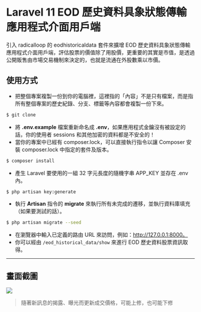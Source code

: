# Laravel 11 EOD 歷史資料具象狀態傳輸應用程式介面用戶端

引入 radicalloop 的 eodhistoricaldata 套件來擴增 EOD 歷史資料具象狀態傳輸應用程式介面用戶端，評估股票的價值除了用股價，更重要的其實是市值，是透過公開販售由市場交易機制來決定的，也就是流通在外股數乘以市價。

## 使用方式
- 把整個專案複製一份到你的電腦裡，這裡指的「內容」不是只有檔案，而是指所有整個專案的歷史紀錄、分支、標籤等內容都會複製一份下來。
```sh
$ git clone
```
- 將 __.env.example__ 檔案重新命名成 __.env__，如果應用程式金鑰沒有被設定的話，你的使用者 sessions 和其他加密的資料都是不安全的！
- 當你的專案中已經有 composer.lock，可以直接執行指令以讓 Composer 安裝 composer.lock 中指定的套件及版本。
```sh
$ composer install
```
- 產生 Laravel 要使用的一組 32 字元長度的隨機字串 APP_KEY 並存在 .env 內。
```sh
$ php artisan key:generate
```
- 執行 __Artisan__ 指令的 __migrate__ 來執行所有未完成的遷移，並執行資料庫填充（如果要測試的話）。
```sh
$ php artisan migrate --seed
```
- 在瀏覽器中輸入已定義的路由 URL 來訪問，例如：http://127.0.0.1:8000。
- 你可以經由 `/eod_historical_data/show` 來進行 EOD 歷史資料股票資訊取得。

----

## 畫面截圖
![](https://i.imgur.com/sOywZPg.png)
> 隨著新訊息的揭露、曝光而更新成交價格，可能上修，也可能下修
